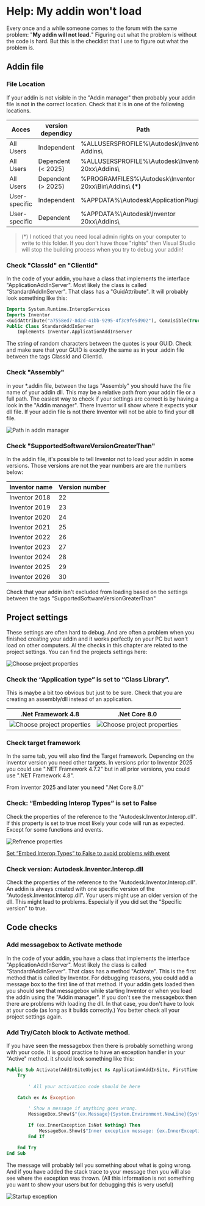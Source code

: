 # Help: My addin won't load

Every once and a while someone comes to the forum with the same problem: "**My addin will not load.**" Figuring out what the problem is without the code is hard. But this is the checklist that I use to figure out what the problem is. 

## Addin file
### File Location
If your addin is not visible in the "Addin manager" then probably your addin file is not in the correct location. Check that it is in one of the following locations.


| Acces | version dependicy | Path | 
|---|---|---| 
| All Users | Independent | %ALLUSERSPROFILE%\Autodesk\Inventor Addins\ | 
| All Users | Dependent (< 2025) | %ALLUSERSPROFILE%\Autodesk\Inventor 20xx\Addins\  | 
| All Users | Dependent (> 2025) | %PROGRAMFILES%\Autodesk\Inventor 20xx\Bin\Addins\ **(*)** | 
| User-specific | Independent | %APPDATA%\Autodesk\ApplicationPlugins | 
| User-specific | Dependent | %APPDATA%\Autodesk\Inventor 20xx\Addins\ |

> (*) I noticed that you need local admin rights on your computer to write to this folder. If you don't have those "rights" then Visual Studio will stop the building process when you try to debug your addin!

### Check "ClassId" en "ClientId"
In the code of your addin, you have a class that implements the interface "ApplicationAddInServer". Most likely the class is called "StandardAddInServer". That class has a "GuidAttribute". It will probably look something like this:
```vb
Imports System.Runtime.InteropServices
Imports Inventor
<GuidAttribute("a7558ed7-8d2d-41bb-9295-4f3c9fe5d902"), ComVisible(True)>
Public Class StandardAddInServer
    Implements Inventor.ApplicationAddInServer
```
The string of random characters between the quotes is your GUID. Check and make sure that your GUID is exactly the same as in your .addin file between the tags ClassId and ClientId. 

### Check "Assembly"
in your *.addin file, between the tags "Assembly" you should have the file name of your addin dll. This may be a relative path from your addin file or a full path. The easiest way to check if your settings are correct is by having a look in the "Addin manager". There Inventor will show where it expects your dll file. If your addin file is not there Inventor will not be able to find your dll file.

![Path in addin manager](./images/PathInAddinManager.png)

### Check "SupportedSoftwareVersionGreaterThan"
In the addin file, it's possible to tell Inventor not to load your addin in some versions. Those versions are not the year numbers are are the numbers below:

| Inventor name | Version number |
|---|---|
| Inventor 2018 | 22 |
| Inventor 2019 | 23 |
| Inventor 2020 | 24 |
| Inventor 2021 | 25 |
| Inventor 2022 | 26 |
| Inventor 2023 | 27 |
| Inventor 2024 | 28 |
| Inventor 2025 | 29 |
| Inventor 2026 | 30 |

Check that your addin isn't excluded from loading based on the settings between the tags "SupportedSoftwareVersionGreaterThan"

## Project settings
These settings are often hard to debug. And are often a problem when you finished creating your addin and it works perfectly on your PC but won't load on other computers. Al the checks in this chapter are related to the project settings. You can find the projects settings here:

![Choose project properties](./images/ChooseProjectProperties.png)

### Check the “Application type” is set to “Class Library”.

This is maybe a bit too obvious but just to be sure. Check that you are creating an assembly/dll instead of an application.

| .Net Framework 4.8 | .Net Core 8.0 | 
|---|---|
| ![Choose project properties](./images/AppSettingsLibrarie48.png) | ![Choose project properties](./images/AppSettingsLibrarieCore.png) |

### Check target framework
In the same tab, you will also find the Target framework. Depending on the inventor version you need other targets.
In versions prior to Inventor 2025 you could use ".NET Framework 4.7.2" but in all prior versions, you could use ".NET Framework 4.8". 

From inventor 2025 and later you need ".Net Core 8.0"

### Check: “Embedding Interop Types” is set to False
Check the properties of the reference to the "Autodesk.Inventor.Interop.dll". If this property is set to true most likely your code will run as expected. Except for some functions and events.

![Refrence properties](./images/RefrenceProperties.png)

[Set “Embed Interop Types” to False to avoid problems with event](https://modthemachine.typepad.com/my_weblog/2012/07/set-embed-interop-types-to-false-to-avoid-problems-with-events.html)  

### Check version: Autodesk.Inventor.Interop.dll
Check the properties of the reference to the "Autodesk.Inventor.Interop.dll". An addin is always created with one specific version of the "Autodesk.Inventor.Interop.dll". Your users might use an older version of the dll. This might lead to problems. Especially if you did set the "Specific version" to true.

## Code checks
### Add messagebox to Activate methode
In the code of your addin, you have a class that implements the interface "ApplicationAddInServer". Most likely the class is called "StandardAddInServer". That class has a method "Activate". This is the first method that is called by Inventor. For debugging reasons, you could add a message box to the first line of that method. If your addin gets loaded then you should see that messagebox while starting Inventor or when you load the addin using the "Addin manager". If you don't see the messagebox then there are problems with loading the dll. In that case, you don't have to look at your code (as long as it builds correctly.) You better check all your project settings again.

### Add Try/Catch block to Activate method.
If you have seen the messagebox then there is probably something wrong with your code. It is good practice to have an exception handler in your "Active" method. it should look something like this:

```vb
Public Sub Activate(AddInSiteObject As ApplicationAddInSite, FirstTime As Boolean) Implements ApplicationAddInServer.Activate
    Try

        ' All your activation code should be here

    Catch ex As Exception

        ' Show a message if anything goes wrong.
        MessageBox.Show($"{ex.Message}{System.Environment.NewLine}{System.Environment.NewLine} {ex.StackTrace}")

        If (ex.InnerException IsNot Nothing) Then
            MessageBox.Show($"Inner exception message: {ex.InnerException.Message}")
        End If

    End Try
End Sub
```

The message will probably tell you something about what is going wrong. And if you have added the stack trace to your message then you will also see where the exception was thrown. (All this information is not something you want to show your users but for debugging this is very useful)

![Startup exception](./images/StartupException.png) 
